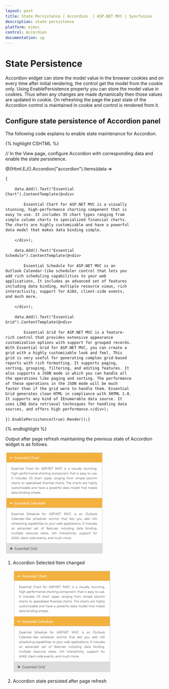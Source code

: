 ```yaml
---
layout: post
title: State Persistence | Accordion  | ASP.NET MVC | Syncfusion
description: state persistence
platform: ejmvc
control: Accordion 
documentation: ug
---
```


# State Persistence

Accordion widget can store the model value in the browser cookies and on every time after initial rendering, the control get the model from the cookie only. Using EnablePersistence property you can store the model value in cookies. Thus when any changes are made dynamically then those values are updated in cookie. On refreshing the page the past state of the Accordion control is maintained in cookie and control is rendered from it.

## Configure state persistence of Accordion panel

The following code explains to enable state maintenance for Accordion.

{% highlight CSHTML %}

// In the View page, configure Accordion with corresponding data and enable the state persistence.

<div style="width: 400px">

@{Html.EJ().Accordion("accordion").Items(data =>

	{

		data.Add().Text("Essential Chart").ContentTemplate(@<div>

			Essential Chart for ASP.NET MVC is a visually stunning, high-performance charting component that is easy to use. It includes 35 chart types ranging from simple column charts to specialized financial charts. The charts are highly customizable and have a powerful data model that makes data binding simple.

		</div>);

		data.Add().Text("Essential Schedule").ContentTemplate(@<div>

			Essential Schedule for ASP.NET MVC is an Outlook Calendar-like scheduler control that lets you add rich scheduling capabilities to your web applications. It includes an advanced set of features including data binding, multiple resource views, rich interactivity, support for AJAX, client-side events, and much more.

		</div>);

		data.Add().Text("Essential Grid").ContentTemplate(@<div>

			Essential Grid for ASP.NET MVC is a feature-rich control that provides extensive appearance customization options with support for grouped records. With Essential Grid for ASP.NET MVC, you can create a grid with a highly customizable look and feel. This grid is very useful for generating complex grid-based reports with rich formatting. It supports paging, sorting, grouping, filtering, and editing features. It also supports a JSON mode in which you can handle all the operations like paging and sorting. The performance of these operations in the JSON mode will be much faster than if the grid were to handle them. Essential Grid generates clean HTML in compliance with XHTML 1.0. It supports any kind of IEnumerable data source. It uses LINQ data retrieval techniques for handling data sources, and offers high performance.</div>);

	}).EnablePersistence(true).Render();}

</div>

{% endhighlight %}

Output after page refresh maintaining the previous state of Accordion widget is as follows.



   ![](State-Persistence_images/State-Persistence_img1.png)





1. Accordion Selected Item changed

   ![](State-Persistence_images/State-Persistence_img2.png)




2. Accordion state persisted after page refresh
